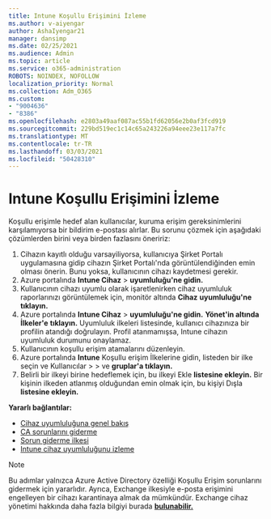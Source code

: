 ```yaml
---
title: Intune Koşullu Erişimini İzleme
ms.author: v-aiyengar
author: AshaIyengar21
manager: dansimp
ms.date: 02/25/2021
ms.audience: Admin
ms.topic: article
ms.service: o365-administration
ROBOTS: NOINDEX, NOFOLLOW
localization_priority: Normal
ms.collection: Adm_O365
ms.custom:
- "9004636"
- "8386"
ms.openlocfilehash: e2803a49aaf087ac55b1fd62056e2b0af3fcd919
ms.sourcegitcommit: 229bd519ec1c14c65a243226a94eee23e117a7fc
ms.translationtype: MT
ms.contentlocale: tr-TR
ms.lasthandoff: 03/03/2021
ms.locfileid: "50428310"
---
```

# <a name="monitor-intune-conditional-access"></a>Intune Koşullu Erişimini İzleme

Koşullu erişimle hedef alan kullanıcılar, kuruma erişim gereksinimlerini karşılamıyorsa bir bildirim e-postası alırlar. Bu sorunu çözmek için aşağıdaki çözümlerden birini veya birden fazlasını öneririz:

1. Cihazın kayıtlı olduğu varsayiliyorsa, kullanıcıya Şirket Portalı uygulamasına gidip cihazın Şirket Portalı'nda görüntülendiğinden emin olması önerin. Bunu yoksa, kullanıcının cihazı kaydetmesi gerekir.
1. Azure portalında **Intune Cihaz**  >  **uyumluluğu'ne gidin.** 
1. Kullanıcının cihazı uyumlu olarak işaretlenirken cihaz uyumluluk raporlarınızı görüntülemek için, monitör altında **Cihaz** **uyumluluğu'ne tıklayın.**
1. Azure portalında **Intune Cihaz**  >  **uyumluluğu'ne gidin.** **Yönet'in altında İlkeler'e** **tıklayın.** Uyumluluk ilkeleri listesinde, kullanıcı cihazınıza bir profilin atandığı doğrulayın. Profil atanmamışsa, Intune cihazın uyumluluk durumunu onaylamaz.
1. Kullanıcının koşullu erişim atamalarını düzenleyin.
1. Azure portalında **Intune** Koşullu erişim İlkelerine gidin, listeden bir ilke seçin ve Kullanıcılar  >    >  ve **gruplar'a tıklayın.**
1. Belirli bir ilkeyi birine hedeflemek için, bu ilkeyi Ekle **listesine ekleyin.** Bir kişinin ilkeden atlanmış olduğundan emin olmak için, bu kişiyi Dışla **listesine ekleyin.**

**Yararlı bağlantılar:**

- [Cihaz uyumluluğuna genel bakış](https://docs.microsoft.com/intune/device-compliance-get-started)
- [CA sorunlarını giderme](https://docs.microsoft.com/intune/troubleshoot-conditional-access)
- [Sorun giderme ilkesi](https://docs.microsoft.com/intune/troubleshoot-policies-in-microsoft-intune)
- [Intune cihaz uyumluluğunu izleme](https://docs.microsoft.com/intune/compliance-policy-monitor)

> [!NOTE]
> Bu adımlar yalnızca Azure Active Directory özelliği Koşullu Erişim sorunlarını gidermek için yararlıdır. Ayrıca, Exchange ilkesiyle e-posta erişimini engelleyen bir cihazı karantinaya almak da mümkündür. Exchange cihaz yönetimi hakkında daha fazla bilgiyi burada [**bulunabilir.**](https://docs.microsoft.com/previous-versions/office/exchange-server-2010/ff959225(v=exchg.141))
